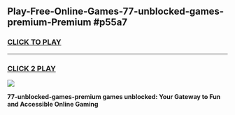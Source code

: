 
## Play-Free-Online-Games-77-unblocked-games-premium-Premium #p55a7
<h3>
<a href="https://premium.freeplayer.one?title=77-unblocked-games-premium&ref=8M">CLICK TO PLAY</a></h3>
<hr>

<h3>
<a href="https://premium.freeplayer.one?title=77-unblocked-games-premium&ref=8M">CLICK 2 PLAY</a>
  
</h3>

<a href="https://premium.freeplayer.one?title=77-unblocked-games-premium&ref=8M"><img src="https://clearcache.store/games.png"></a>


**77-unblocked-games-premium games unblocked: Your Gateway to Fun and Accessible Online Gaming**
